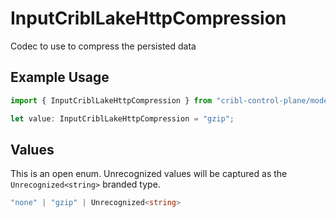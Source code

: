 # InputCriblLakeHttpCompression

Codec to use to compress the persisted data

## Example Usage

```typescript
import { InputCriblLakeHttpCompression } from "cribl-control-plane/models";

let value: InputCriblLakeHttpCompression = "gzip";
```

## Values

This is an open enum. Unrecognized values will be captured as the `Unrecognized<string>` branded type.

```typescript
"none" | "gzip" | Unrecognized<string>
```